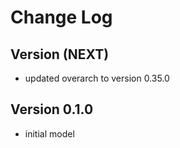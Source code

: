 # Change Log

## Version (NEXT)
* updated overarch to version 0.35.0

## Version 0.1.0
* initial model